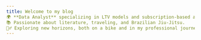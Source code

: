 ```yaml
---
title: Welcome to my blog
🌍 **Data Analyst** specializing in LTV models and subscription-based applications.  
📚 Passionate about literature, traveling, and Brazilian Jiu-Jitsu.  
🚴‍♂️ Exploring new horizons, both on a bike and in my professional journey!  
---
```


